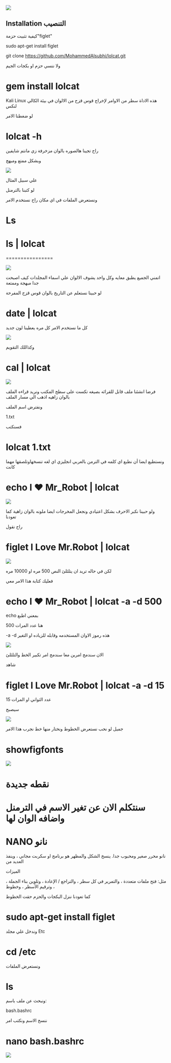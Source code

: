  ![](https://github.com/MohammedAlsubhi/lolcat/blob/master/ass/4152-2.gif?raw=true)


## Installation التنصيب

كيفية تثبيت حزمة"figlet"

sudo apt-get install figlet

git clone https://github.com/MohammedAlsubhi/lolcat.git

 ولا ننسي حزم او بكجات الجيم
 
 # gem install lolcat 
 
 
 
 
 Kali Linux 
 هذه الاداة سطر من الاوامر لإخراج قوس قزح من الالوان في بيئة الكالي لنكس 
 
 لو ضغطنا الامر 
 
 # lolcat -h
 راح تجينا هالصوره بالوان مزخرفة زي مانتم شايفين
 
 وبشكل ممتع ومبهج
 
 ![](https://github.com/MohammedAlsubhi/lolcat/blob/master/ass/screenshot.png)
 
 
 
علي سبيل المثال


 لو كتبنا بالترمنل


ونستعرض الملفات في اي مكان راح نستخدم الامر


# Ls

# ls | lolcat
================


![](https://github.com/MohammedAlsubhi/lolcat/blob/master/ass/lolcat.PNG?raw=true)

اتمني الجميع يطبق معايه وكل واحد يشوف الالوان علي اسماء المجلدات كيف اصبحت   جدا مبهجة وممتعة



 لو حبينا نستعلم عن التاريخ بالوان قوس قزح المفرحة
 
 # date | lolcat
 
 كل ما نستخدم الامر كل مره يعطينا لون جديد
 
![](https://github.com/MohammedAlsubhi/lolcat/blob/master/ass/date.PNG?raw=true)

وكذاللك  التقويم

# cal | lolcat


![](https://github.com/MohammedAlsubhi/lolcat/blob/master/ass/cal.PNG?raw=true)


فرضا انشئنا ملف قابل للقرائه بصيغه تكست على سطح المكتب 
ونريد قراءه الملف بالوان زاهيه 
اذهب الي مسار الملف

ونفترض اسم الملف

1.txt

فسنكتب

# lolcat 1.txt


 ونستطيع ايضا أن نطبع اي كلمه في الترمن بالعربي انجليزي اي لغه تنسخهاوتلصقها مهما كانت


# echo I ❤ Mr_Robot | lolcat

![](https://github.com/MohammedAlsubhi/lolcat/blob/master/ass/shiny.gif?raw=true)

 
 ولو حبينا نكبر الاحرف بشكل اعتيادي ونجعل المخرجات ايضا ملونه بالوان زاهية كما تعودنا
 
 راح نقول
 
 # figlet I Love Mr.Robot | lolcat
 
 
 ![](https://github.com/MohammedAlsubhi/lolcat/blob/master/ass/figlet.gif?raw=true)

لكن في حاله تريد ان يتلئلئ النص 500 مره او 10000 مره 

فعليك كتابة هذا الامر معي


# echo I ❤ Mr_Robot | lolcat -a -d 500

echo بمعني اطبع 

500 هنا عدد المرات

-a -d هذه رموز الاوان المستخدمه وقابله للزياده او التغير

 ![](https://github.com/MohammedAlsubhi/lolcat/blob/master/ass/shainy.PNG?raw=true)
 
 

الان سندمج امرين معا
 سندمج امر تكبير الخط والتلئلئ
 
 شاهد
 

# figlet I Love Mr.Robot |  lolcat -a -d 15

15 عدد الثواني او المرات

سيصبح



 ![](https://github.com/MohammedAlsubhi/lolcat/blob/master/ass/i%20love%20mr%20robot.gif?raw=true)



جميل
لو نحب نستعرض الخطوط ونختار منها خط 
نجرب هذا الامر

# showfigfonts 

 ![](https://github.com/MohammedAlsubhi/lolcat/blob/master/ass/showfigfonts.gif?raw=true)

# نقطه جديدة
# سنتكلم الان عن تغير الاسم في الترمنل واضافه الوان لها

# NANO نانو 
نانو محرر صغير ومحبوب جدا. ينسخ الشكل والمظهر هو برنامج او سكربت  مجاني ، وينفذ العديد من 

الميزات 

، مثل: فتح ملفات متعددة ، والتمرير في كل سطر ، والتراجع / الإعادة ، وتلوين بناء الجملة ، وترقيم الأسطر ، وخطوط

كما تعودنا ننزل البكجات والحزم حقت الخطوط


# sudo apt-get install figlet

وندخل علي مجلد Etc


# cd /etc

 ونستعرض الملفات
 
 # ls
 
 ونبحث عن ملف باسم:
 
bash.bashrc

ننسخ الاسم 
 ونكتب امر
 # nano bash.bashrc
 
 
 ![](https://github.com/MohammedAlsubhi/lolcat/blob/master/ass/tryag.gif?raw=true)
 
 
